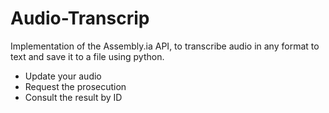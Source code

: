 # Audio-Transcrip
Implementation of the Assembly.ia API, to transcribe audio in any format to text and save it to a file using python.
- Update your audio
- Request the prosecution
- Consult the result by ID
